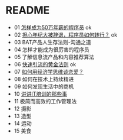 # README #

- 01 [怎样成为50万年薪的程序员](./01.md) ok
- 02 [担心年纪大被辞退，程序员如何转行？](./02.md) ok
- 03 BAT产品人生存法则-沟通之道
- 04 怎样才能成为很厉害的程序员
- 05 了解信息流产品和内容推荐算法
- 06 [快速引流的黄金法则](./06.md) ok
- 07 [如何用经济学思维谈恋爱？](./07.md)
- 08 如何在技术上持续精进
- 09 如何发现生活中的商机
- 10 [讲讲IT培训的那些事](./10.md)
- 11 极简而高效的工作管理法
- 12 摄影
- 13 造型
- 14 运动
- 15 美食